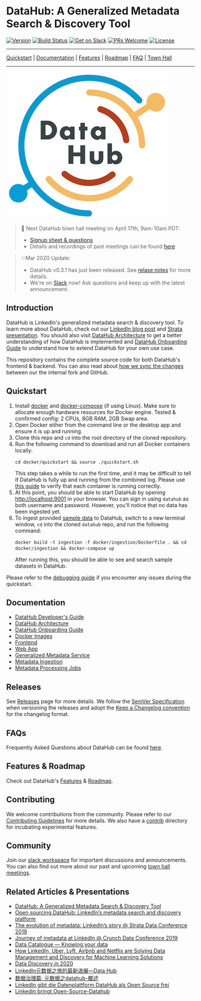 # DataHub: A Generalized Metadata Search & Discovery Tool
[![Version](https://img.shields.io/github/v/release/linkedin/datahub?include_prereleases)](https://github.com/linkedin/datahub/releases)
[![Build Status](https://travis-ci.org/linkedin/datahub.svg)](https://travis-ci.org/linkedin/datahub)
[![Get on Slack](https://img.shields.io/badge/slack-join-orange.svg)](https://datahubspace.slack.com/join/shared_invite/zt-cl60ng6o-6odCh_I~ejZKE~a9GG30PA)
[![PRs Welcome](https://img.shields.io/badge/PRs-welcome-brightgreen.svg)](https://github.com/linkedin/datahub/blob/master/CONTRIBUTING.md)
[![License](https://img.shields.io/github/license/linkedin/datahub)](LICENSE)

---

[Quickstart](#quickstart) |
[Documentation](#documentation) |
[Features](https://github.com/linkedin/datahub/blob/master/docs/features.md) |
[Roadmap](https://github.com/linkedin/datahub/blob/master/docs/roadmap.md) |
[FAQ](https://github.com/linkedin/datahub/blob/master/docs/faq.md) |
[Town Hall](https://github.com/linkedin/datahub/blob/master/docs/townhalls.md)

---

![DataHub](docs/imgs/datahub-logo.png)

> :mega: Next DataHub town hall meeting on April 17th, 9am-10am PDT: 
> - [Signup sheet & questions](https://docs.google.com/spreadsheets/d/1hCTFQZnhYHAPa-DeIfyye4MlwmrY7GF4hBds5pTZJYM)
> - Details and recordings of past meetings can be found [here](docs/townhalls.md)

> :sparkles:Mar 2020 Update: 
> - DataHub v0.3.1 has just been released. See [relase notes](https://github.com/linkedin/datahub/releases/tag/v0.3.1) for more details.
> - We're on [Slack](https://datahubspace.slack.com/join/shared_invite/zt-cl60ng6o-6odCh_I~ejZKE~a9GG30PA) now! Ask questions and keep up with the latest announcement.

## Introduction
DataHub is LinkedIn's generalized metadata search & discovery tool. To learn more about DataHub, check out our 
[LinkedIn blog post](https://engineering.linkedin.com/blog/2019/data-hub) and [Strata presentation](https://speakerdeck.com/shirshanka/the-evolution-of-metadata-linkedins-journey-strata-nyc-2019). 
You should also visit [DataHub Architecture](docs/architecture/architecture.md) to get a better understanding of how DataHub is implemented and [DataHub Onboarding Guide](docs/how/entity-onboarding.md) to understand how to extend DataHub for your own use case.

This repository contains the complete source code for both DataHub's frontend & backend. You can also read about [how we sync the changes](https://engineering.linkedin.com/blog/2020/open-sourcing-datahub--linkedins-metadata-search-and-discovery-p) between our the internal fork and GitHub. 

## Quickstart
1. Install [docker](https://docs.docker.com/install/) and [docker-compose](https://docs.docker.com/compose/install/) (if using Linux). Make sure to allocate enough hardware resources for Docker engine. Tested & confirmed config: 2 CPUs, 8GB RAM, 2GB Swap area.
2. Open Docker either from the command line or the desktop app and ensure it is up and running.
3. Clone this repo and `cd` into the root directory of the cloned repository.
4. Run the following command to download and run all Docker containers locally:
    ```
    cd docker/quickstart && source ./quickstart.sh
    ```
    This step takes a while to run the first time, and it may be difficult to tell if DataHub is fully up and running from the combined log. Please use [this guide](https://github.com/linkedin/datahub/blob/master/docs/debugging.md#how-can-i-confirm-if-all-docker-containers-are-running-as-expected-after-a-quickstart) to verify that each container is running correctly.
5. At this point, you should be able to start DataHub by opening [http://localhost:9001](http://localhost:9001) in your browser. You can sign in using `datahub` as both username and password. However, you'll notice that no data has been ingested yet.
6. To ingest provided [sample data](https://github.com/linkedin/datahub/blob/master/metadata-ingestion/mce-cli/bootstrap_mce.dat) to DataHub, switch to a new terminal window, `cd` into the cloned `datahub` repo, and run the following command:
    ```
    docker build -t ingestion -f docker/ingestion/Dockerfile . && cd docker/ingestion && docker-compose up
    ```
   After running this, you should be able to see and search sample datasets in DataHub.

Please refer to the [debugging guide](docs/debugging.md) if you encounter any issues during the quickstart.

## Documentation
* [DataHub Developer's Guide](docs/developers.md)
* [DataHub Architecture](docs/architecture/architecture.md)
* [DataHub Onboarding Guide](docs/how/entity-onboarding.md)
* [Docker Images](docker)
* [Frontend](datahub-frontend)
* [Web App](datahub-web)
* [Generalized Metadata Service](gms)
* [Metadata Ingestion](metadata-ingestion)
* [Metadata Processing Jobs](metadata-jobs)

## Releases
See [Releases](https://github.com/linkedin/datahub/releases) page for more details. We follow the [SemVer Specification](https://semver.org) when versioning the releases and adopt the [Keep a Changelog convention](https://keepachangelog.com/) for the changelog format.

## FAQs
Frequently Asked Questions about DataHub can be found [here](https://github.com/linkedin/datahub/blob/master/docs/faq.md).

## Features & Roadmap
Check out DataHub's [Features](docs/features.md) & [Roadmap](docs/roadmap.md).

## Contributing
We welcome contributions from the community. Please refer to our [Contributing Guidelines](CONTRIBUTING.md) for more details. We also have a [contrib](contrib) directory for incubating experimental features. 

## Community
Join our [slack workspace](https://app.slack.com/client/TUMKD5EGJ/DV0SB2ZQV/thread/GV2TEEZ5L-1583704023.001100) for important discussions and announcements. You can also find out more about our past and upcoming [town hall meetings](https://github.com/linkedin/datahub/blob/master/docs/townhalls.md).

## Related Articles & Presentations
* [DataHub: A Generalized Metadata Search & Discovery Tool](https://engineering.linkedin.com/blog/2019/data-hub)
* [Open sourcing DataHub: LinkedIn’s metadata search and discovery platform](https://engineering.linkedin.com/blog/2020/open-sourcing-datahub--linkedins-metadata-search-and-discovery-p)
* [The evolution of metadata: LinkedIn’s story @ Strata Data Conference 2019](https://speakerdeck.com/shirshanka/the-evolution-of-metadata-linkedins-journey-strata-nyc-2019)
* [Journey of metadata at LinkedIn @ Crunch Data Conference 2019](https://www.youtube.com/watch?v=OB-O0Y6OYDE)
* [Data Catalogue — Knowing your data](https://medium.com/albert-franzi/data-catalogue-knowing-your-data-15f7d0724900)
* [How LinkedIn, Uber, Lyft, Airbnb and Netflix are Solving Data Management and Discovery for Machine Learning Solutions](https://towardsdatascience.com/how-linkedin-uber-lyft-airbnb-and-netflix-are-solving-data-management-and-discovery-for-machine-9b79ee9184bb)
* [Data Discovery in 2020](https://medium.com/@torokyle/data-discovery-in-2020-3c907383caa0)
* [LinkedIn元数据之旅的最新进展—Data Hub](https://zhuanlan.zhihu.com/p/80459081)
* [数据治理篇: 元数据之datahub-概述](https://www.jianshu.com/p/04630b0c63f7)
* [LinkedIn gibt die Datenplattform DataHub als Open Source frei](https://www.heise.de/developer/meldung/LinkedIn-gibt-die-Datenplattform-DataHub-als-Open-Source-frei-4663773.html)
* [Linkedin bringt Open-Source-Datahub](https://www.itmagazine.ch/artikel/71532/Linkedin_bringt_Open-Source-Datahub.html)
